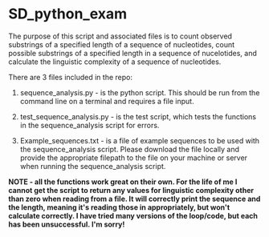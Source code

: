 # SD_python_exam

The purpose of this script and associated files is to count observed substrings of a specified length of a sequence of nucleotides, count possible substrings of a specified length in a sequence of nucelotides, and calculate the linguistic complexity of a sequence of nucleotides.  

There are 3 files included in the repo:    
      
1. sequence_analysis.py - is the python script. This should be run from the command line on a terminal and requires a file input.   

2. test_sequence_analysis.py - is the test script, which tests the functions in the sequence_analysis script for errors.    

3. Example_sequences.txt - is a file of example sequences to be used with the sequence_analysis script. Please download the file locally and provide the appropriate filepath to the file on your machine or server when running the sequence_analysis script.   
      
      
******NOTE - all the functions work great on their own. For the life of me I cannot get the script to return any values for linguistic complexity other than zero when reading from a file. It will correctly print the sequence and the length, meaning it's reading those in appropriately, but won't calculate correctly. I have tried many versions of the loop/code, but each has been unsuccessful. I'm sorry!******
